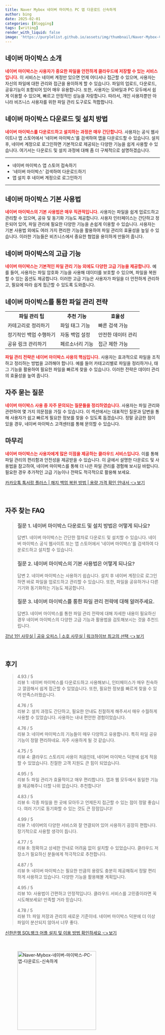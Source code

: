 ```yaml
---
title: Naver Mybox 네이버 마이박스 PC 앱 다운로드 신속하게
author: bing
date: 2025-02-01
categories: [Blogging]
tags: [writing]
render_with_liquid: false
image: 'https://purplelist.github.io/assets/img/thumbnail/Naver-Mybox-네이버-마이박스-PC-앱-다운로드-신속하게.webp'
---
```



<h2 id='네이버 마이박스 소개'>네이버 마이박스 소개</h2>

<p><b><span style="color: #ee2323;">네이버 마이박스는 사용자가 중요한 파일을 안전하게 클라우드에 저장할 수 있는 서비스입니다.</span></b> 이 서비스는 네이버 계정만 있으면 언제 어디서나 접근할 수 있으며, 사용자는 자신의 파일에 대한 관리와 접근을 용이하게 할 수 있습니다. 파일의 업로드, 다운로드, 공유기능이 포함되어 있어 매우 유용합니다. 또한, 사용자는 모바일과 PC 모두에서 쉽게 이용할 수 있으며, 빠르고 안정적인 성능을 자랑합니다. 따라서, 개인 사용자뿐만 아니라 비즈니스 사용자를 위한 파일 관리 도구로도 적합합니다.</p>

<h2 id='네이버 마이박스 다운로드 및 설치 방법'>네이버 마이박스 다운로드 및 설치 방법</h2>

<p><b><span style="color: #ee2323;">네이버 마이박스를 다운로드하고 설치하는 과정은 매우 간단합니다.</span></b> 사용자는 공식 웹사이트나 앱 스토어에서 '네이버 마이박스'를 검색하여 앱을 다운로드할 수 있습니다. 설치 후, 네이버 계정으로 로그인하면 기본적으로 제공되는 다양한 기능을 쉽게 사용할 수 있습니다. 여기서는 다운로드 및 설치 과정에 대해 좀 더 구체적으로 설명하겠습니다.</p>

<hr />

<ul>
    <li>네이버 마이박스 앱 스토어 접속하기</li>
    <li>'네이버 마이박스' 검색하여 다운로드하기</li>
    <li>앱 설치 후 네이버 계정으로 로그인하기</li>
</ul>

<hr />

<h2 id='네이버 마이박스 기본 사용법'>네이버 마이박스 기본 사용법</h2>

<p><b><span style="color: #ee2323;">네이버 마이박스의 기본 사용법은 매우 직관적입니다.</span></b> 사용자는 파일을 쉽게 업로드하고 관리할 수 있으며, 공유 및 동기화 기능도 제공합니다. 사용자 인터페이스는 간단하고 정돈되어 있어, 파일 관리에 필요한 다양한 기능을 손쉽게 이용할 수 있습니다. 사용자는 기본 사용법 외에도 여러 가지 편리한 기능을 활용하여 파일 관리의 효율성을 높일 수 있습니다. 이러한 기능들은 비즈니스에서 중요한 협업을 용이하게 만들어 줍니다.</p>

<h2 id='네이버 마이박스의 고급 기능'>네이버 마이박스의 고급 기능</h2>

<p><b><span style="color: #ee2323;">네이버 마이박스는 기본적인 파일 관리 기능 외에도 다양한 고급 기능을 제공합니다.</span></b> 예를 들어, 사용자는 파일 암호화 기능을 사용해 데이터를 보호할 수 있으며, 파일을 복원할 수 있는 옵션도 제공합니다. 이러한 고급 기능은 사용자가 파일을 더 안전하게 관리하고, 필요에 따라 쉽게 접근할 수 있도록 도와줍니다.</p>

<h2 id='네이버 마이박스를 통한 파일 관리 전략'>네이버 마이박스를 통한 파일 관리 전략</h2>

<table>
    <tr>
        <td style="text-align: center; height: 17px;"><b>파일 관리 팁</b></td>
        <td style="text-align: center; height: 17px;"><b>추천 기능</b></td>
        <td style="text-align: center; height: 17px;"><b>효율성</b></td>
    </tr>
    <tr>
        <td>카테고리로 정리하기</td>
        <td>파일 태그 기능</td>
        <td>빠른 검색 가능</td>
    </tr>
    <tr>
        <td>정기적인 백업 수행하기</td>
        <td>자동 백업 설정</td>
        <td>안전한 데이터 관리</td>
    </tr>
    <tr>
        <td>공유 링크 관리하기</td>
        <td>페르소너리 기능</td>
        <td>접근 제한 가능</td>
    </tr>
</table>

<p><b><span style="color: #ee2323;">파일 관리 전략은 네이버 마이박스 사용의 핵심입니다.</span></b> 사용자는 효과적으로 파일을 조직하고 정리하는 방법을 고려해야 합니다. 예를 들어 카테고리별로 파일을 정리하거나, 태그 기능을 활용하여 필요한 파일을 빠르게 찾을 수 있습니다. 이러한 전략은 데이터 관리의 효율성을 높여 줍니다.</p>

<h2 id='자주 묻는 질문'>자주 묻는 질문</h2>

<p><b><span style="color: #ee2323;">네이버 마이박스 사용 중 자주 문의되는 질문들을 정리하였습니다.</span></b> 사용자는 파일 관리와 관련하여 몇 가지 의문점을 가질 수 있습니다. 이 섹션에서는 대표적인 질문과 답변을 통해 사용자가 쉽고 빠르게 필요한 정보를 찾을 수 있도록 돕겠습니다. 정말 궁금한 점이 있을 경우, 네이버 마이박스 고객센터를 통해 문의할 수 있습니다.</p>

<h2 id='마무리'>마무리</h2>

<p><b><span style="color: #ee2323;">네이버 마이박스는 사용자에게 많은 이점을 제공하는 클라우드 서비스입니다.</span></b> 이를 통해 파일 관리의 편리함과 안전성을 제공받을 수 있습니다. 이 글에서 설명한 다운로드 및 사용법을 참고하여, 네이버 마이박스를 통해 더 나은 파일 관리를 경험해 보시길 바랍니다. 필요한 경우 추가적인 고급 기능이나 전략도 적극적으로 활용해 보세요.</p>


<p><a class="click-button" title="카카오톡 톡서랍 플러스 | 해지 백업 복원 방법 | 용량 가격 확인 안내서" href="https://purplelist.github.io/posts/%EC%B9%B4%EC%B9%B4%EC%98%A4%ED%86%A1-%ED%86%A1%EC%84%9C%EB%9E%8D-%ED%94%8C%EB%9F%AC%EC%8A%A4-%ED%95%B4%EC%A7%80-%EB%B0%B1%EC%97%85-%EB%B3%B5%EC%9B%90-%EB%B0%A9%EB%B2%95-%EC%9A%A9%EB%9F%89-%EA%B0%80%EA%B2%A9-%ED%99%95%EC%9D%B8-%EC%95%88%EB%82%B4%EC%84%9C/" rel="dofollow">카카오톡 톡서랍 플러스 | 해지 백업 복원 방법 | 용량 가격 확인 안내서 👈 보기</a></p><br>
<h2 id='자주_찾는_FAQ'>자주 찾는 FAQ</h2>
<div itemscope="" itemtype="https://schema.org/FAQPage"> 
<blockquote> 
<div itemscope="" itemprop="mainEntity" itemtype="https://schema.org/Question"> 
<h3 itemprop="name">질문 1. 네이버 마이박스 다운로드 및 설치 방법은 어떻게 되나요?</h3> 
<div itemscope="" itemprop="acceptedAnswer" itemtype="https://schema.org/Answer"> 
<span itemprop="text"> 
<p>답변1. 네이버 마이박스는 간단한 절차로 다운로드 및 설치할 수 있습니다. 네이버 마이박스 공식 웹사이트 또는 앱 스토어에서 '네이버 마이박스'를 검색하여 다운로드하고 설치할 수 있습니다.</p> 
</span> 
</div> 
</div> 
<div itemscope="" itemprop="mainEntity" itemtype="https://schema.org/Question"> 
<h3 itemprop="name">질문 2. 네이버 마이박스의 기본 사용법은 어떻게 되나요?</h3> 
<div itemscope="" itemprop="acceptedAnswer" itemtype="https://schema.org/Answer"> 
<span itemprop="text"> 
<p>답변 2. 네이버 마이박스는 사용하기 쉽습니다. 설치 후 네이버 계정으로 로그인하면 바로 파일을 업로드하고 관리할 수 있습니다. 또한, 파일을 공유하거나 다른 기기와 동기화하는 기능도 제공합니다.</p> 
</span> 
</div> 
</div> 
<div itemscope="" itemprop="mainEntity" itemtype="https://schema.org/Question"> 
<h3 itemprop="name">질문 3. 네이버 마이박스를 통한 파일 관리 전략에 대해 알려주세요.</h3> 
<div itemscope="" itemprop="acceptedAnswer" itemtype="https://schema.org/Answer"> 
<span itemprop="text"> 
<p>답변3. 네이버 마이박스를 통한 파일 관리 전략에 대해 자세한 내용이 필요하신 경우 네이버 마이박스의 다양한 고급 기능과 활용법을 검토해보시는 것을 추천드립니다.</p> 
</span> 
</div> 
</div> 
</blockquote> 
</div>
<p><a class="click-button" title="강남 1인 사무실 | 공유 오피스 | 소호 사무실 | 워크하이브 최고의 선택" href="https://purplelist.github.io/posts/%EA%B0%95%EB%82%A8-1%EC%9D%B8-%EC%82%AC%EB%AC%B4%EC%8B%A4-%EA%B3%B5%EC%9C%A0-%EC%98%A4%ED%94%BC%EC%8A%A4-%EC%86%8C%ED%98%B8-%EC%82%AC%EB%AC%B4%EC%8B%A4-%EC%9B%8C%ED%81%AC%ED%95%98%EC%9D%B4%EB%B8%8C-%EC%B5%9C%EA%B3%A0%EC%9D%98-%EC%84%A0%ED%83%9D/" rel="dofollow">강남 1인 사무실 | 공유 오피스 | 소호 사무실 | 워크하이브 최고의 선택 👈 보기</a></p><br>
<h2 id='후기'>후기</h2>
<div itemscope itemtype="https://schema.org/Product">
  <blockquote>
  <div itemprop="review" itemscope itemtype="https://schema.org/Review">
      <div itemprop="reviewRating" itemscope itemtype="https://schema.org/Rating"> <span itemprop="ratingValue">4.93</span> / <span itemprop="bestRating">5</span> </div>
      <span itemprop="reviewBody">리뷰 1: 네이버 마이박스를 다운로드하고 사용해보니, 인터페이스가 매우 친숙하고 깔끔해서 쉽게 접근할 수 있었습니다. 또한, 필요한 정보를 빠르게 찾을 수 있어 만족스러웠습니다.</span>
  </div>
  <br>
  <div itemprop="review" itemscope itemtype="https://schema.org/Review">
      <div itemprop="reviewRating" itemscope itemtype="https://schema.org/Rating"> <span itemprop="ratingValue">4.76</span> / <span itemprop="bestRating">5</span> </div>
      <span itemprop="reviewBody">리뷰 2: 설치 과정도 간단하고, 필요한 안내도 친절하게 해주셔서 매우 수월하게 사용할 수 있었습니다. 사용하는 내내 편안한 경험이었습니다.</span>
  </div>
  <br>
  <div itemprop="review" itemscope itemtype="https://schema.org/Review">
      <div itemprop="reviewRating" itemscope itemtype="https://schema.org/Rating"> <span itemprop="ratingValue">4.76</span> / <span itemprop="bestRating">5</span> </div>
      <span itemprop="reviewBody">리뷰 3: 네이버 마이박스의 기능들이 매우 다양하고 유용합니다. 특히 파일 공유 기능이 정말 편리하네요. 자주 사용하게 될 것 같습니다.</span>
  </div>
  <br>
  <div itemprop="review" itemscope itemtype="https://schema.org/Review">
      <div itemprop="reviewRating" itemscope itemtype="https://schema.org/Rating"> <span itemprop="ratingValue">4.75</span> / <span itemprop="bestRating">5</span> </div>
      <span itemprop="reviewBody">리뷰 4: 클라우드 스토리지 사용이 처음인데, 네이버 마이박스 덕분에 쉽게 적응할 수 있었습니다. 친절한 고객 지원도 큰 힘이 되었습니다.</span>
  </div>
  <br>
  <div itemprop="review" itemscope itemtype="https://schema.org/Review">
      <div itemprop="reviewRating" itemscope itemtype="https://schema.org/Rating"> <span itemprop="ratingValue">4.95</span> / <span itemprop="bestRating">5</span> </div>
      <span itemprop="reviewBody">리뷰 5: 파일 관리가 효율적이고 매우 편리합니다. 앱과 웹 모두에서 동일한 기능을 제공해주니 더할 나위 없습니다. 추천합니다!</span>
  </div>
  <br>
  <div itemprop="review" itemscope itemtype="https://schema.org/Review">
      <div itemprop="reviewRating" itemscope itemtype="https://schema.org/Rating"> <span itemprop="ratingValue">4.83</span> / <span itemprop="bestRating">5</span> </div>
      <span itemprop="reviewBody">리뷰 6: 각종 파일을 한 곳에 모아두고 언제든지 접근할 수 있는 점이 정말 좋습니다. 여러 기기로 동기화할 수 있는 것도 큰 장점입니다!</span>
  </div>
  <br>
  <div itemprop="review" itemscope itemtype="https://schema.org/Review">
      <div itemprop="reviewRating" itemscope itemtype="https://schema.org/Rating"> <span itemprop="ratingValue">4.99</span> / <span itemprop="bestRating">5</span> </div>
      <span itemprop="reviewBody">리뷰 7: 네이버의 다양한 서비스와 잘 연결되어 있어 사용하기 굉장히 편합니다. 장기적으로 사용할 생각이 듭니다.</span>
  </div>
  <br>
  <div itemprop="review" itemscope itemtype="https://schema.org/Review">
      <div itemprop="reviewRating" itemscope itemtype="https://schema.org/Rating"> <span itemprop="ratingValue">4.77</span> / <span itemprop="bestRating">5</span> </div>
      <span itemprop="reviewBody">리뷰 8: 정확하고 상세한 안내로 어려움 없이 설치할 수 있었습니다. 클라우드 저장소가 필요하신 분들에게 적극적으로 추천합니다.</span>
  </div>
  <br>
  <div itemprop="review" itemscope itemtype="https://schema.org/Review">
      <div itemprop="reviewRating" itemscope itemtype="https://schema.org/Rating"> <span itemprop="ratingValue">4.87</span> / <span itemprop="bestRating">5</span> </div>
      <span itemprop="reviewBody">리뷰 9: 네이버 마이박스는 필요한 만큼의 용량도 충분히 제공해줘서 정말 편리하게 사용하고 있습니다. 다양한 기능을 활용해볼 계획입니다.</span>
  </div>
  <br>
  <div itemprop="review" itemscope itemtype="https://schema.org/Review">
      <div itemprop="reviewRating" itemscope itemtype="https://schema.org/Rating"> <span itemprop="ratingValue">4.95</span> / <span itemprop="bestRating">5</span> </div>
      <span itemprop="reviewBody">리뷰 10: 사용법이 간편하고 안정적입니다. 클라우드 서비스를 고민중이라면 꼭 시도해보세요! 만족할 거라 믿습니다.</span>
  </div>
  <br>
  <div itemprop="review" itemscope itemtype="https://schema.org/Review">
      <div itemprop="reviewRating" itemscope itemtype="https://schema.org/Rating"> <span itemprop="ratingValue">4.78</span> / <span itemprop="bestRating">5</span> </div>
      <span itemprop="reviewBody">리뷰 11: 파일 저장과 관리의 새로운 기준이네. 네이버 마이박스 덕분에 더 이상 파일이 분산되지 않아서 너무 좋다.</span>
  </div>
  </blockquote>
</div>
<p><a class="click-button" title="신한은행 SOL뱅크 어플 설치 및 이용 방법 확인하세요" href="https://purplelist.github.io/posts/%EC%8B%A0%ED%95%9C%EC%9D%80%ED%96%89-SOL%EB%B1%85%ED%81%AC-%EC%96%B4%ED%94%8C-%EC%84%A4%EC%B9%98-%EB%B0%8F-%EC%9D%B4%EC%9A%A9-%EB%B0%A9%EB%B2%95-%ED%99%95%EC%9D%B8%ED%95%98%EC%84%B8%EC%9A%94/" rel="dofollow">신한은행 SOL뱅크 어플 설치 및 이용 방법 확인하세요 👈 보기</a></p><br>
<figure class="image"><img src="https://purplelist.github.io/assets/img/thumbnail/Naver-Mybox-네이버-마이박스-PC-앱-다운로드-신속하게.webp" alt="Naver-Mybox-네이버-마이박스-PC-앱-다운로드-신속하게" width="256" height="256"></figure>